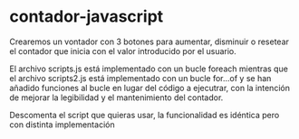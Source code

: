 # contador-javascript

Crearemos un vontador con 3 botones para aumentar, disminuir o resetear el contador que inicia con el valor introducido por el usuario.

El archivo scripts.js está implementado con un bucle foreach mientras que el archivo scripts2.js está implementado con un bucle for...of y se han añadido funciones al bucle en lugar del código a ejecutrar, con la intención de mejorar la legibilidad y el mantenimiento del contador.

Descomenta el script que quieras usar, la funcionalidad es idéntica pero con distinta implementación